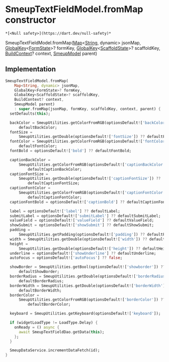


# SmeupTextFieldModel.fromMap constructor




    *[<Null safety>](https://dart.dev/null-safety)*



SmeupTextFieldModel.fromMap([Map](https://api.flutter.dev/flutter/dart-core/Map-class.html)&lt;[String](https://api.flutter.dev/flutter/dart-core/String-class.html), dynamic> jsonMap, [GlobalKey](https://api.flutter.dev/flutter/widgets/GlobalKey-class.html)&lt;[FormState](https://api.flutter.dev/flutter/widgets/FormState-class.html)>? formKey, [GlobalKey](https://api.flutter.dev/flutter/widgets/GlobalKey-class.html)&lt;[ScaffoldState](https://api.flutter.dev/flutter/material/ScaffoldState-class.html)>? scaffoldKey, [BuildContext](https://api.flutter.dev/flutter/widgets/BuildContext-class.html)? context, [SmeupModel](../../smeup_models_widgets_smeup_model/SmeupModel-class.md) parent)





## Implementation

```dart
SmeupTextFieldModel.fromMap(
    Map<String, dynamic> jsonMap,
    GlobalKey<FormState>? formKey,
    GlobalKey<ScaffoldState>? scaffoldKey,
    BuildContext? context,
    SmeupModel parent)
    : super.fromMap(jsonMap, formKey, scaffoldKey, context, parent) {
  setDefaults(this);

  backColor = SmeupUtilities.getColorFromRGB(optionsDefault!['backColor']) ??
      defaultBackColor;
  fontSize =
      SmeupUtilities.getDouble(optionsDefault!['fontSize']) ?? defaultFontSize;
  fontColor = SmeupUtilities.getColorFromRGB(optionsDefault!['fontColor']) ??
      defaultFontColor;
  fontBold = optionsDefault!['bold'] ?? defaultFontBold;

  captionBackColor =
      SmeupUtilities.getColorFromRGB(optionsDefault!['captionBackColor']) ??
          defaultCaptionBackColor;
  captionFontSize =
      SmeupUtilities.getDouble(optionsDefault!['captionFontSize']) ??
          defaultCaptionFontSize;
  captionFontColor =
      SmeupUtilities.getColorFromRGB(optionsDefault!['captionFontColor']) ??
          defaultCaptionFontColor;
  captionFontBold = optionsDefault!['captionBold'] ?? defaultCaptionFontBold;

  label = optionsDefault!['label'] ?? defaultLabel;
  submitLabel = optionsDefault!['submitLabel'] ?? defaultSubmitLabel;
  valueField = optionsDefault!['valueField'] ?? defaultValueField;
  showSubmit = optionsDefault!['showSubmit'] ?? defaultShowSubmit;
  padding =
      SmeupUtilities.getPadding(optionsDefault!['padding']) ?? defaultPadding;
  width = SmeupUtilities.getDouble(optionsDefault!['width']) ?? defaultWidth;
  height =
      SmeupUtilities.getDouble(optionsDefault!['height']) ?? defaultHeight;
  underline = optionsDefault!['showUnderline'] ?? defaultUnderline;
  autoFocus = optionsDefault!['autoFocus'] ?? false;

  showBorder = SmeupUtilities.getBool(optionsDefault!['showborder']) ??
      defaultShowBorder;
  borderRadius = SmeupUtilities.getDouble(optionsDefault!['borderRadius']) ??
      defaultBorderRadius;
  borderWidth = SmeupUtilities.getDouble(optionsDefault!['borderWidth']) ??
      defaultBorderWidth;
  borderColor =
      SmeupUtilities.getColorFromRGB(optionsDefault!['borderColor']) ??
          defaultBorderColor;

  keyboard = SmeupUtilities.getKeyboard(optionsDefault!['keyboard']);

  if (widgetLoadType != LoadType.Delay) {
    onReady = () async {
      await SmeupTextFieldDao.getData(this);
    };
  }

  SmeupDataService.incrementDataFetch(id);
}
```







